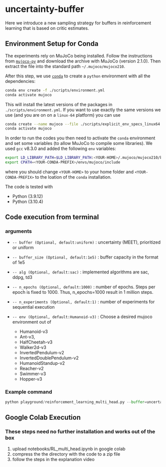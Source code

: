 # uncertainty-buffer

Here we introduce a new sampling strategy for buffers in reinforcement learning that is based on critic estimates.

## Environment Setup for Conda

The experiments rely on MuJoCo being installed. Follow the instructions from [`mujoco-py`](https://github.com/openai/mujoco-py#install-mujoco) and download the archive with MuJoCo (version 2.1.0). Then extract the file into the standard path `~/.mujoco/mujoco210`.

After this step, we use [`conda`](https://docs.conda.io/projects/conda/en/latest/user-guide/tasks/manage-environments.html#creating-an-environment-from-an-environment-yml-file) to create a `python` environment with all the dependencies:
```bash
conda env create -f ./scripts/environment.yml
conda activate mujoco
```

This will install the latest versions of the packages in `./scripts/environment.yml`. If you want to use exactly the same versions we use (and you are on on a `linux-64` platform) you can use

```bash
conda create --name mujoco --file ./scripts/explicit_env_specs_linux64.txt
conda activate mujoco
```

In order to run the codes you then need to activate the `conda` environment and set some variables (to allow MuJoCo to compile some libraries).
We used `gcc` v8.3.0 and added the following `env` variables:

```bash
export LD_LIBRARY_PATH=$LD_LIBRARY_PATH:<YOUR-HOME>/.mujoco/mujoco210/bin
export CPATH=<YOUR-CONDA-PREFIX>/envs/mujoco/include
```

where you should change `<YOUR-HOME>` to your home folder and `<YOUR-CONDA-PREFIX>` to the loation of the `conda` installation.

The code is tested with

* Python (3.9.12)
* Python (3.10.4)
## Code execution from terminal

### arguments

- ```-- buffer (Optional, default:uniform)``` : uncertainty (MEET), prioritized or uniform

- ```-- buffer_size (Optional, default:1e5)``` : buffer capacity in the format of 1e5

- ```-- alg (Optional, default:sac)``` : implemented algorithms are sac, ddpg, td3

- ```-- n_epochs (Optional, default:1000)``` : number of epochs. Steps per epoch is fixed to 1000. Thus, n_epochs=1000 result in 1 million steps.

- ```-- n_experiments (Optional, default:1)``` : number of experiments for sequential execution

- ```-- env (Optional, default:Humanoid-v3)``` : Choose a desired mujoco environment out of 
    - Humanoid-v3
    - Ant-v3,
    - HalfCheetah-v3
    - Walker2d-v3
    - InvertedPendulum-v2
    - InvertedDoublePendulum-v2
    - HumanoidStandup-v2
    - Reacher-v2
    - Swimmer-v3
    - Hopper-v3


### Example command
```python
python playground/reinforcement_learning_multi_head.py --buffer=uncertainty --buffer_size=1e5 --alg=sac --n_epochs=1000 --n_experiments=1 --env=Walker2d-v3

```

## Google Colab Execution
### These steps need no further installation and works out of the box

1. upload notebooks/RL_multi_head.ipynb in google colab
2. compress the the directory with the code to a zip file
3. follow the steps in the explanation video
